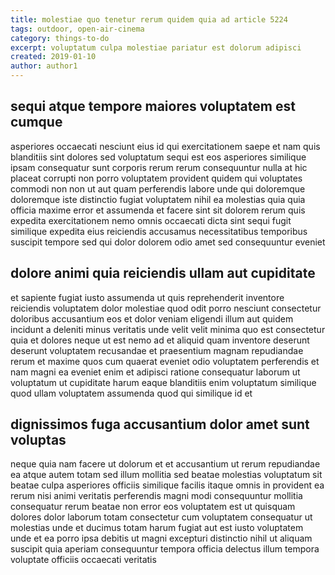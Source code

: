 ```yaml
---
title: molestiae quo tenetur rerum quidem quia ad article 5224
tags: outdoor, open-air-cinema
category: things-to-do
excerpt: voluptatum culpa molestiae pariatur est dolorum adipisci
created: 2019-01-10
author: author1
---
```


## sequi atque tempore maiores voluptatem est cumque

asperiores occaecati nesciunt eius id qui exercitationem saepe et nam quis blanditiis sint dolores sed voluptatum sequi est eos asperiores similique ipsam consequatur sunt corporis rerum rerum consequuntur nulla at hic placeat corrupti non porro voluptatem provident quidem qui voluptates commodi non non ut aut quam perferendis labore unde qui doloremque doloremque iste distinctio fugiat voluptatem nihil ea molestias quia quia officia maxime error et assumenda et facere sint sit dolorem rerum quis expedita exercitationem nemo omnis occaecati dicta sint sequi fugit similique expedita eius reiciendis accusamus necessitatibus temporibus suscipit tempore sed qui dolor dolorem odio amet sed consequuntur eveniet

## dolore animi quia reiciendis ullam aut cupiditate

et sapiente fugiat iusto assumenda ut quis reprehenderit inventore reiciendis voluptatem dolor molestiae quod odit porro nesciunt consectetur doloribus accusantium eos et dolor veniam eligendi illum aut quidem incidunt a deleniti minus veritatis unde velit velit minima quo est consectetur quia et dolores neque ut est nemo ad et aliquid quam inventore deserunt deserunt voluptatem recusandae et praesentium magnam repudiandae rerum et maxime quos cum quaerat eveniet odio voluptatem perferendis et nam magni ea eveniet enim et adipisci ratione consequatur laborum ut voluptatum ut cupiditate harum eaque blanditiis enim voluptatum similique quod ullam voluptatem assumenda quod qui similique id et

## dignissimos fuga accusantium dolor amet sunt voluptas

neque quia nam facere ut dolorum et et accusantium ut rerum repudiandae ea atque autem totam sed illum mollitia sed beatae molestias voluptatum sit beatae culpa asperiores officiis similique facilis itaque omnis in provident ea rerum nisi animi veritatis perferendis magni modi consequuntur mollitia consequatur rerum beatae non error eos voluptatem est ut quisquam dolores dolor laborum totam consectetur cum voluptatem consequatur ut molestias unde et ducimus totam harum fugiat aut est iusto voluptatem unde et ea porro ipsa debitis ut magni excepturi distinctio nihil ut aliquam suscipit quia aperiam consequuntur tempora officia delectus illum tempora voluptate officiis occaecati veritatis
